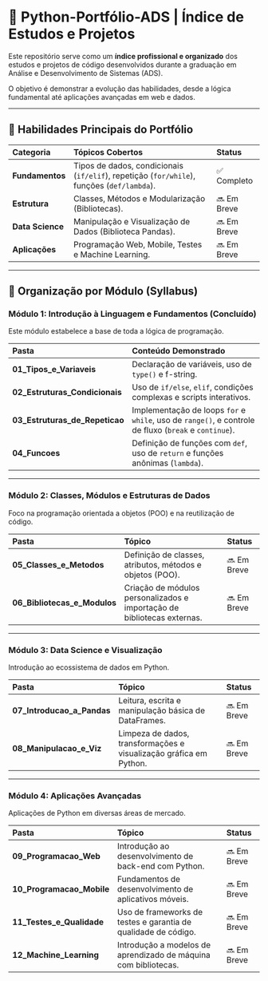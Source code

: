 # 🐍 Python-Portfólio-ADS | Índice de Estudos e Projetos

Este repositório serve como um **índice profissional e organizado** dos estudos e projetos de código desenvolvidos durante a graduação em Análise e Desenvolvimento de Sistemas (ADS).

O objetivo é demonstrar a evolução das habilidades, desde a lógica fundamental até aplicações avançadas em web e dados.

---

## 🧠 Habilidades Principais do Portfólio

| Categoria | Tópicos Cobertos | Status |
| :--- | :--- | :--- |
| **Fundamentos** | Tipos de dados, condicionais (`if/elif`), repetição (`for/while`), funções (`def/lambda`). | ✅ Completo |
| **Estrutura** | Classes, Métodos e Modularização (Bibliotecas). | 🔜 Em Breve |
| **Data Science** | Manipulação e Visualização de Dados (Biblioteca Pandas). | 🔜 Em Breve |
| **Aplicações** | Programação Web, Mobile, Testes e Machine Learning. | 🔜 Em Breve |

---

## 📂 Organização por Módulo (Syllabus)

### Módulo 1: Introdução à Linguagem e Fundamentos (Concluído)

Este módulo estabelece a base de toda a lógica de programação.

| Pasta | Conteúdo Demonstrado |
| :--- | :--- |
| **01_Tipos_e_Variaveis** | Declaração de variáveis, uso de `type()` e f-string. |
| **02_Estruturas_Condicionais** | Uso de `if/else`, `elif`, condições complexas e scripts interativos. |
| **03_Estruturas_de_Repeticao** | Implementação de loops `for` e `while`, uso de `range()`, e controle de fluxo (`break` e `continue`). |
| **04_Funcoes** | Definição de funções com `def`, uso de `return` e funções anônimas (`lambda`). |

---

### Módulo 2: Classes, Módulos e Estruturas de Dados

Foco na programação orientada a objetos (POO) e na reutilização de código.

| Pasta | Tópico | Status |
| :--- | :--- | :--- |
| **05_Classes_e_Metodos** | Definição de classes, atributos, métodos e objetos (POO). | 🔜 Em Breve |
| **06_Bibliotecas_e_Modulos** | Criação de módulos personalizados e importação de bibliotecas externas. | 🔜 Em Breve |

---

### Módulo 3: Data Science e Visualização

Introdução ao ecossistema de dados em Python.

| Pasta | Tópico | Status |
| :--- | :--- | :--- |
| **07_Introducao_a_Pandas** | Leitura, escrita e manipulação básica de DataFrames. | 🔜 Em Breve |
| **08_Manipulacao_e_Viz** | Limpeza de dados, transformações e visualização gráfica em Python. | 🔜 Em Breve |

---

### Módulo 4: Aplicações Avançadas

Aplicações de Python em diversas áreas de mercado.

| Pasta | Tópico | Status |
| :--- | :--- | :--- |
| **09_Programacao_Web** | Introdução ao desenvolvimento de back-end com Python. | 🔜 Em Breve |
| **10_Programacao_Mobile** | Fundamentos de desenvolvimento de aplicativos móveis. | 🔜 Em Breve |
| **11_Testes_e_Qualidade** | Uso de frameworks de testes e garantia de qualidade de código. | 🔜 Em Breve |
| **12_Machine_Learning** | Introdução a modelos de aprendizado de máquina com bibliotecas. | 🔜 Em Breve |
